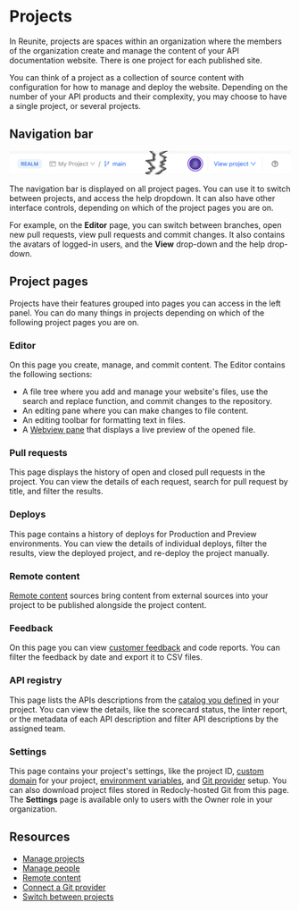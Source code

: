 # Projects

In Reunite, projects are spaces within an organization where the members of the organization create and manage the content of your API documentation website. There is one project for each published site.

You can think of a project as a collection of source content with configuration for how to manage and deploy the website. Depending on the number of your API products and their complexity, you may choose to have a single project, or several projects.

## Navigation bar

![A partial view of the navigation bar as it appears on the Editor page.](./images/reunite-editor-navbar.png)

The navigation bar is displayed on all project pages. You can use it to switch between projects, and access the help dropdown. It can also have other interface controls, depending on which of the project pages you are on.

For example, on the **Editor** page, you can switch between branches, open new pull requests, view pull requests and commit changes. It also contains the avatars of logged-in users, and the **View** drop-down and the help drop-down.

## Project pages

Projects have their features grouped into pages you can access in the left panel. You can do many things in projects depending on which of the following project pages you are on.

### Editor

On this page you create, manage, and commit content. The Editor contains the following sections:

* A file tree where you add and manage your website's files, use the search and replace function, and commit changes to the repository.
* An editing pane where you can make changes to file content.
* An editing toolbar for formatting text in files.
* A [Webview pane](../../author/how-to/use-webview.md) that displays a live preview of the opened file.

### Pull requests

This page displays the history of open and closed pull requests in the project. You can view the details of each request, search for pull request by title, and filter the results.

### Deploys

This page contains a history of deploys for Production and Preview environments. You can view the details of individual deploys, filter the results, view the deployed project, and re-deploy the project manually.

### Remote content

[Remote content](../../setup/how-to/remote-content/index.md) sources bring content from external sources into your project to be published alongside the project content.

### Feedback

On this page you can view [customer feedback](../../setup/how-to/feedback/index.md) and code reports. You can filter the feedback by date and export it to CSV files.

### API registry

This page lists the APIs descriptions from the [catalog you defined](../../author/how-to/add-catalog.md) in your project. You can view the details, like the scorecard status, the linter report, or the metadata of each API description and filter API descriptions by the assigned team.

### Settings

This page contains your project's settings, like the project ID, [custom domain](../../setup/how-to/custom-domain.md) for your project, [environment variables](../../setup/how-to/env-variables.md), and [Git provider](../../setup/how-to/git-providers/connect-git-provider.md) setup.
You can also download project files stored in Redocly-hosted Git from this page.
The **Settings** page is available only to users with the Owner role in your organization.

## Resources

* [Manage projects](../../setup/how-to/manage-projects.md)
* [Manage people](../how-to/manage-people.md)
* [Remote content](../../setup/how-to/remote-content/index.md)
* [Connect a Git provider](../how-to/git-providers/connect-git-provider.md)
* [Switch between projects](../../author/how-to/switch-between-projects.md)
